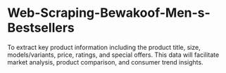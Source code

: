 # Web-Scraping-Bewakoof-Men-s-Bestsellers
To extract key product information including the product title, size, models/variants, price, ratings, and special offers. This data will facilitate market analysis, product comparison, and consumer trend insights.
